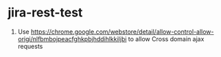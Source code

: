 # jira-rest-test

1. Use https://chrome.google.com/webstore/detail/allow-control-allow-origi/nlfbmbojpeacfghkpbjhddihlkkiljbi to allow Cross domain ajax requests
